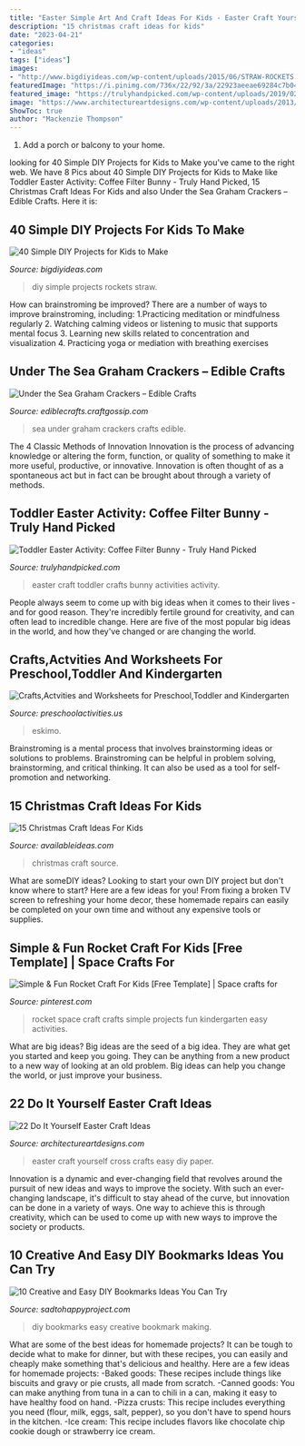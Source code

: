 ```yaml
---
title: "Easter Simple Art And Craft Ideas For Kids - Easter Craft Yourself Cross Crafts Easy Diy Paper"
description: "15 christmas craft ideas for kids"
date: "2023-04-21"
categories:
- "ideas"
tags: ["ideas"]
images:
- "http://www.bigdiyideas.com/wp-content/uploads/2015/06/STRAW-ROCKETS.jpg"
featuredImage: "https://i.pinimg.com/736x/22/92/3a/22923aeeae69284c7b04e439bbaae3a4.jpg"
featured_image: "https://trulyhandpicked.com/wp-content/uploads/2019/02/toddler-activities-15510781378n4kg.jpg"
image: "https://www.architectureartdesigns.com/wp-content/uploads/2013/03/the-Easy-Easter-DIY-Crafts-Contact-paper-cross.jpg"
ShowToc: true
author: "Mackenzie Thompson"
---
```



1. Add a porch or balcony to your home.

	

		
looking for 40 Simple DIY Projects for Kids to Make you've came to the right web. We have 8 Pics about 40 Simple DIY Projects for Kids to Make like Toddler Easter Activity: Coffee Filter Bunny - Truly Hand Picked, 15 Christmas Craft Ideas For Kids and also Under the Sea Graham Crackers – Edible Crafts. Here it is:
		
    
## 40 Simple DIY Projects For Kids To Make

<img loading=lazy src="http://www.bigdiyideas.com/wp-content/uploads/2015/06/STRAW-ROCKETS.jpg" onerror="this.onerror=null;this.src='https://tse3.mm.bing.net/th?id=OIP.ABGnq94EkMfikPsLBJ_PIwHaKh&amp;pid=15.1';" alt="40 Simple DIY Projects for Kids to Make">

_Source: bigdiyideas.com_

>diy simple projects rockets straw. 

	

How can brainstroming be improved?
There are a number of ways to improve brainstroming, including: 
1.Practicing meditation or mindfulness regularly 
2. Watching calming videos or listening to music that supports mental focus 
3. Learning new skills related to concentration and visualization 
4. Practicing yoga or mediation with breathing exercises 

    
## Under The Sea Graham Crackers – Edible Crafts

<img loading=lazy src="https://i1.wp.com/ediblecrafts.craftgossip.com/files/2016/01/Under-the-Sea-Graham-Crackers.jpg?fit=600,800" onerror="this.onerror=null;this.src='https://tse1.mm.bing.net/th?id=OIP.nOFoFoNlhHWraWEURspINAHaJ4&amp;pid=15.1';" alt="Under the Sea Graham Crackers – Edible Crafts">

_Source: ediblecrafts.craftgossip.com_

>sea under graham crackers crafts edible. 

	

The 4 Classic Methods of Innovation
Innovation is the process of advancing knowledge or altering the form, function, or quality of something to make it more useful, productive, or innovative. Innovation is often thought of as a spontaneous act but in fact can be brought about through a variety of methods.

    
## Toddler Easter Activity: Coffee Filter Bunny - Truly Hand Picked

<img loading=lazy src="https://trulyhandpicked.com/wp-content/uploads/2019/02/toddler-activities-15510781378n4kg.jpg" onerror="this.onerror=null;this.src='https://tse2.mm.bing.net/th?id=OIP.y7YtqocWdTMbeRn0qvmNTwHaJ3&amp;pid=15.1';" alt="Toddler Easter Activity: Coffee Filter Bunny - Truly Hand Picked">

_Source: trulyhandpicked.com_

>easter craft toddler crafts bunny activities activity. 

	

People always seem to come up with big ideas when it comes to their lives - and for good reason. They're incredibly fertile ground for creativity, and can often lead to incredible change. Here are five of the most popular big ideas in the world, and how they've changed or are changing the world.

    
## Crafts,Actvities And Worksheets For Preschool,Toddler And Kindergarten

<img loading=lazy src="http://www.preschoolactivities.us/wp-content/uploads/2014/12/eskimo-craft.jpg" onerror="this.onerror=null;this.src='https://tse2.mm.bing.net/th?id=OIP.RltD5jsOBxewayHKoz331wAAAA&amp;pid=15.1';" alt="Crafts,Actvities and Worksheets for Preschool,Toddler and Kindergarten">

_Source: preschoolactivities.us_

>eskimo. 

	

Brainstroming is a mental process that involves brainstorming ideas or solutions to problems. Brainstroming can be helpful in problem solving, brainstorming, and critical thinking. It can also be used as a tool for self-promotion and networking.

    
## 15 Christmas Craft Ideas For Kids

<img loading=lazy src="http://availableideas.com/wp-content/uploads/2015/11/Christmas-craft-for-kids-12.jpg" onerror="this.onerror=null;this.src='https://tse1.mm.bing.net/th?id=OIP.Jwchya_4DteWiZcAiOEh2QHaJ6&amp;pid=15.1';" alt="15 Christmas Craft Ideas For Kids">

_Source: availableideas.com_

>christmas craft source. 

	

What are someDIY ideas?
Looking to start your own DIY project but don't know where to start? Here are a few ideas for you! From fixing a broken TV screen to refreshing your home decor, these homemade repairs can easily be completed on your own time and without any expensive tools or supplies.

    
## Simple &amp; Fun Rocket Craft For Kids [Free Template] | Space Crafts For

<img loading=lazy src="https://i.pinimg.com/736x/22/92/3a/22923aeeae69284c7b04e439bbaae3a4.jpg" onerror="this.onerror=null;this.src='https://tse2.mm.bing.net/th?id=OIP.-StBsl0Kc3tTO3fht6VJ1QHaLH&amp;pid=15.1';" alt="Simple &amp; Fun Rocket Craft For Kids [Free Template] | Space crafts for">

_Source: pinterest.com_

>rocket space craft crafts simple projects fun kindergarten easy activities. 

	

What are big ideas?
Big ideas are the seed of a big idea. They are what get you started and keep you going. They can be anything from a new product to a new way of looking at an old problem. Big ideas can help you change the world, or just improve your business.

    
## 22 Do It Yourself Easter Craft Ideas

<img loading=lazy src="https://www.architectureartdesigns.com/wp-content/uploads/2013/03/the-Easy-Easter-DIY-Crafts-Contact-paper-cross.jpg" onerror="this.onerror=null;this.src='https://tse2.mm.bing.net/th?id=OIP.dsdT4upNGmNo_kQxjdz7zgHaKw&amp;pid=15.1';" alt="22 Do It Yourself Easter Craft Ideas">

_Source: architectureartdesigns.com_

>easter craft yourself cross crafts easy diy paper. 

	

Innovation is a dynamic and ever-changing field that revolves around the pursuit of new ideas and ways to improve the society. With such an ever-changing landscape, it's difficult to stay ahead of the curve, but innovation can be done in a variety of ways. One way to achieve this is through creativity, which can be used to come up with new ways to improve the society or products.

    
## 10 Creative And Easy DIY Bookmarks Ideas You Can Try

<img loading=lazy src="https://sadtohappyproject.com/wp-content/uploads/2018/12/DIY-Bookmark-Making-Ideas-9.jpg" onerror="this.onerror=null;this.src='https://tse3.mm.bing.net/th?id=OIP.gdEuU1mnl11xY5tUrLq1GAHaJ3&amp;pid=15.1';" alt="10 Creative and Easy DIY Bookmarks Ideas You Can Try">

_Source: sadtohappyproject.com_

>diy bookmarks easy creative bookmark making. 

	

What are some of the best ideas for homemade projects?
It can be tough to decide what to make for dinner, but with these recipes, you can easily and cheaply make something that's delicious and healthy. Here are a few ideas for homemade projects: 
-Baked goods: These recipes include things like biscuits and gravy or pie crusts, all made from scratch.
-Canned goods: You can make anything from tuna in a can to chili in a can, making it easy to have healthy food on hand.
-Pizza crusts: This recipe includes everything you need (flour, milk, eggs, salt, pepper), so you don't have to spend hours in the kitchen.
-Ice cream: This recipe includes flavors like chocolate chip cookie dough or strawberry ice cream.


